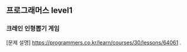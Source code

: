 ## 프로그래머스 level1
### 크레인 인형뽑기 게임
[문제 설명] https://programmers.co.kr/learn/courses/30/lessons/64061 .

